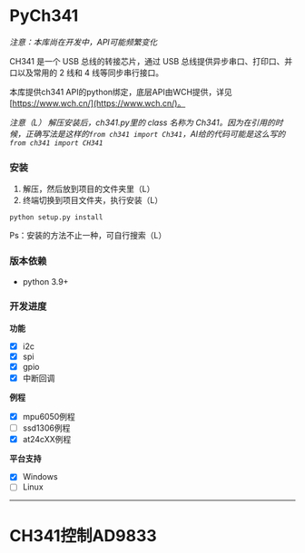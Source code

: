 # PyCh341

*注意：本库尚在开发中，API可能频繁变化*

CH341 是一个 USB 总线的转接芯片，通过 USB 总线提供异步串口、打印口、并口以及常用的 2 线和 4 线等同步串行接口。  

本库提供ch341 API的python绑定，底层API由WCH提供，详见[https://www.wch.cn/](https://www.wch.cn/)。

*注意（L）*
*解压安装后，ch341.py里的 class 名称为 Ch341。因为在引用的时候，正确写法是这样的`from ch341 import Ch341`，AI给的代码可能是这么写的`from ch341 import CH341`*

### 安装
1. 解压，然后放到项目的文件夹里（L）
2. 终端切换到项目文件夹，执行安装（L）
```
python setup.py install
```
Ps：安装的方法不止一种，可自行搜索（L）
### 版本依赖
- python 3.9+

### 开发进度

**功能**
- [x] i2c
- [x] spi
- [x] gpio
- [x] 中断回调

**例程**
- [x] mpu6050例程
- [ ] ssd1306例程
- [x] at24cXX例程

**平台支持**
- [x] Windows
- [ ] Linux
---
# CH341控制AD9833

